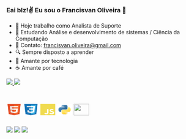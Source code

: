 ### Eai blz!✌️ Eu sou o Francisvan Oliveira 👋


- 🔭 Hoje trabalho como Analista de Suporte
- 🌱 Estudando Análise e desenvolvimento de sistemas / Ciência da Computação
- 💬 Contato: francisvan.oliveira@gmail.com
- 🔍 Sempre disposto a aprender
- 🤩 Amante por tecnologia
- ☕ Amante por café

<div>
  <a href="https://github.com/francisvanoliveira">
  <img height="180em" src="https://github-readme-stats.vercel.app/api?username=francisvanoliveira&show_icons=true&theme=tokyonight&include_all_commits=true&count_private=true"/>
  <img height="180em" src="https://github-readme-stats.vercel.app/api/top-langs/?username=francisvanoliveira&layout=compact&langs_count=7&theme=tokyonight"/>   
  </a>
</div>
  
 ##
  
 <div style="display: inline_block"><br>
  <img align="center" alt="" height="30" width="40" src="https://raw.githubusercontent.com/devicons/devicon/master/icons/html5/html5-original.svg">
  <img align="center" alt="" height="30" width="40" src="https://raw.githubusercontent.com/devicons/devicon/master/icons/css3/css3-original.svg">
  <img align="center" alt="" height="30" width="40" src="https://raw.githubusercontent.com/devicons/devicon/master/icons/javascript/javascript-plain.svg">
  <img align="center" alt="" height="30" width="40" src="https://raw.githubusercontent.com/devicons/devicon/master/icons/python/python-original.svg">
  <img align="center" alt="" height="30" width="40" src="https://icongr.am/devicon/c-original.svg?size=128&color=currentColor">
</div>
  
 ##
  
<div> 
  <a href="https://instagram.com/francisvan_oliveira" target="_blank"><img src="https://img.shields.io/badge/-Instagram-%23E4405F?style=for-the-badge&logo=instagram&logoColor=white" target="_blank"></a>
  <a href = "mailto:francisvan.oliveira@gmail.com"><img src="https://img.shields.io/badge/-Gmail-%23333?style=for-the-badge&logo=gmail&logoColor=white" target="_blank"></a>
  <a href="https://www.linkedin.com/in/" target="_blank"><img src="https://img.shields.io/badge/-LinkedIn-%230077B5?style=for-the-badge&logo=linkedin&logoColor=white" target="_blank"></a> 
</div>
